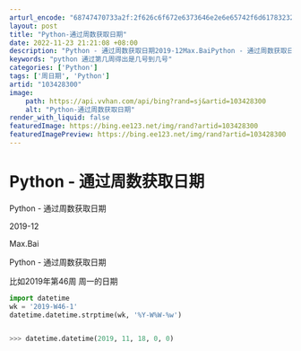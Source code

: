 ```yaml
---
arturl_encode: "68747470733a2f:2f626c6f672e6373646e2e6e65742f6d61783232396d61782f:61727469636c652f64657461696c732f313033343238333030"
layout: post
title: "Python-通过周数获取日期"
date: 2022-11-23 21:21:08 +08:00
description: "Python - 通过周数获取日期2019-12Max.BaiPython - 通过周数获取日期比如"
keywords: "python 通过第几周得出是几号到几号"
categories: ['Python']
tags: ['周日期', 'Python']
artid: "103428300"
image:
    path: https://api.vvhan.com/api/bing?rand=sj&artid=103428300
    alt: "Python-通过周数获取日期"
render_with_liquid: false
featuredImage: https://bing.ee123.net/img/rand?artid=103428300
featuredImagePreview: https://bing.ee123.net/img/rand?artid=103428300
---
```


# Python - 通过周数获取日期

Python - 通过周数获取日期

2019-12

Max.Bai

Python - 通过周数获取日期

比如2019年第46周 周一的日期

```python
import datetime
wk = '2019-W46-1'
datetime.datetime.strptime(wk, '%Y-W%W-%w')


>>> datetime.datetime(2019, 11, 18, 0, 0)
```